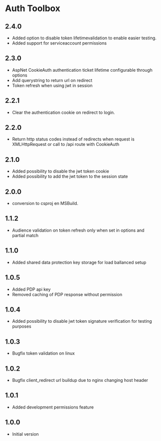 # Auth Toolbox

## 2.4.0
- Added option to disable token lifetimevalidation to enable easier testing.
- Added support for serviceaccount permissions

## 2.3.0

- AspNet CookieAuth authentication ticket lifetime configurable through options
- Add querystring to return url on redirect
- Token refresh when using jwt in session

## 2.2.1

- Clear the authentication cookie on redirect to login.

## 2.2.0

- Return http status codes instead of redirects when request is XMLHttpRequest or call to /api route with CookieAuth 

## 2.1.0

- Added possibility to disable the jwt token cookie
- Added possibility to add the jwt token to the session state

## 2.0.0

- conversion to csproj en MSBuild.

## 1.1.2

- Audience validation on token refresh only when set in options and partial match

## 1.1.0

- Added shared data protection key storage for load ballanced setup

## 1.0.5

- Added PDP api key
- Removed caching of PDP response without permission

## 1.0.4

- Added possibility to disable jwt token signature verification for testing purposes

## 1.0.3

- Bugfix token validation on linux

## 1.0.2

- Bugfix client_redirect url buildup due to nginx changing host header

## 1.0.1

- Added development permissions feature

## 1.0.0

- Initial version
